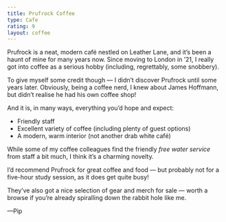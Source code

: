 ```yaml
---
title: Prufrock Coffee
type: Cafe
rating: 9
layout: coffee
---
```


Prufrock is a neat, modern café nestled on Leather Lane, and it’s been a haunt of mine for many years now. Since moving to London in ’21, I really got into coffee as a serious hobby (including, regrettably, some snobbery).

To give myself some credit though — I didn’t discover Prufrock until some years later. Obviously, being a coffee nerd, I knew about James Hoffmann, but didn’t realise he had his own coffee shop!

And it is, in many ways, everything you’d hope and expect:  
- Friendly staff  
- Excellent variety of coffee (including plenty of guest options)  
- A modern, warm interior (not another drab white café)

While some of my coffee colleagues find the friendly *free water service* from staff a bit much, I think it’s a charming novelty.

I’d recommend Prufrock for great coffee and food — but probably not for a five-hour study session, as it does get quite busy!

They’ve also got a nice selection of gear and merch for sale — worth a browse if you’re already spiralling down the rabbit hole like me.

—Pip
